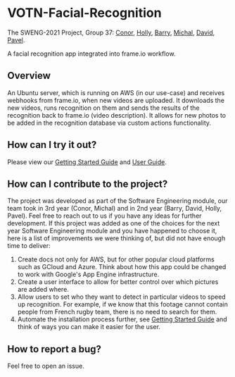 # VOTN-Facial-Recognition
The SWENG-2021 Project, Group 37: [Conor](https://github.com/conorlolynch), [Holly](https://github.com/hollymcevoy), [Barry](https://github.com/barryos112), [Michal](https://github.com/swiercm), [David](https://github.com/david-olowookere), [Pavel](https://github.com/cppavel). 

A facial recognition app integrated into frame.io workflow.

## Overview

An Ubuntu server, which is running on AWS (in our use-case) and receives webhooks from frame.io, when new videos are uploaded. It downloads the new videos, runs recognition on them and sends the results of the recognition back to frame.io (video description). It allows for new photos to be added in the recognition database via custom actions functionality. 

## How can I try it out?

Please view our [Getting Started Guide](https://github.com/SWENG-2021/VOTN-Facial-Recognition/blob/main/GettingStarted.md) and [User Guide](https://github.com/SWENG-2021/VOTN-Facial-Recognition/blob/main/UserGuide.md).

## How can I contribute to the project? 

The project was developed as part of the Software Engineering module, our team took in 3rd year (Conor, Michal) and in 2nd year (Barry, David, Holly, Pavel). Feel free to reach out to us if you have any ideas for further development. If this project was added as one of the choices for the next year Software Engineering module and you have happened to choose it, here is a list of improvements we were thinking of, but did not have enough time to deliver:

1. Create docs not only for AWS, but for other popular cloud platforms such as GCloud and Azure. Think about how this app could be changed to work with Google's App Engine infrastructure. 
2. Create a user interface to allow for better control over which pictures are added where. 
3. Allow users to set who they want to detect in particular videos to speed up recognition. For example, if we know that this footage cannot contain people from French rugby team, there is no need to search for them.
4. Automate the installation process further, see [Getting Started Guide](https://github.com/SWENG-2021/VOTN-Facial-Recognition/blob/main/GettingStarted.md) and think of ways you can make it easier for the user. 

## How to report a bug?

Feel free to open an issue.

